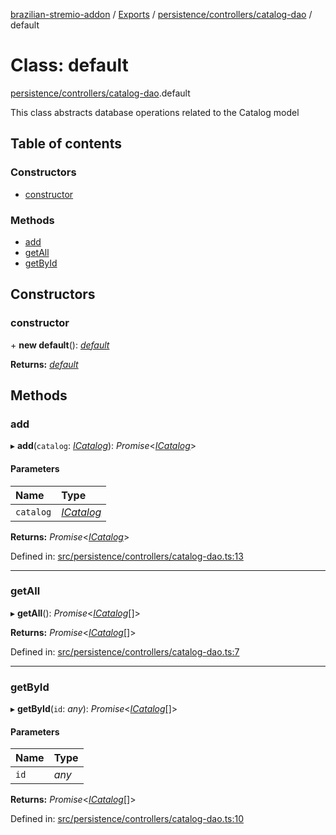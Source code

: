 [brazilian-stremio-addon](../README.md) / [Exports](../modules.md) / [persistence/controllers/catalog-dao](../modules/persistence_controllers_catalog_dao.md) / default

# Class: default

[persistence/controllers/catalog-dao](../modules/persistence_controllers_catalog_dao.md).default

This class abstracts database operations related to the Catalog model

## Table of contents

### Constructors

- [constructor](persistence_controllers_catalog_dao.default.md#constructor)

### Methods

- [add](persistence_controllers_catalog_dao.default.md#add)
- [getAll](persistence_controllers_catalog_dao.default.md#getall)
- [getById](persistence_controllers_catalog_dao.default.md#getbyid)

## Constructors

### constructor

\+ **new default**(): [*default*](persistence_controllers_catalog_dao.default.md)

**Returns:** [*default*](persistence_controllers_catalog_dao.default.md)

## Methods

### add

▸ **add**(`catalog`: [*ICatalog*](../interfaces/persistence_models_catalog.icatalog.md)): *Promise*<[*ICatalog*](../interfaces/persistence_models_catalog.icatalog.md)\>

#### Parameters

| Name | Type |
| :------ | :------ |
| `catalog` | [*ICatalog*](../interfaces/persistence_models_catalog.icatalog.md) |

**Returns:** *Promise*<[*ICatalog*](../interfaces/persistence_models_catalog.icatalog.md)\>

Defined in: [src/persistence/controllers/catalog-dao.ts:13](https://github.com/victorgveloso/MicoLeaoDubladoAPI/blob/9dfa6b5/src/persistence/controllers/catalog-dao.ts#L13)

___

### getAll

▸ **getAll**(): *Promise*<[*ICatalog*](../interfaces/persistence_models_catalog.icatalog.md)[]\>

**Returns:** *Promise*<[*ICatalog*](../interfaces/persistence_models_catalog.icatalog.md)[]\>

Defined in: [src/persistence/controllers/catalog-dao.ts:7](https://github.com/victorgveloso/MicoLeaoDubladoAPI/blob/9dfa6b5/src/persistence/controllers/catalog-dao.ts#L7)

___

### getById

▸ **getById**(`id`: *any*): *Promise*<[*ICatalog*](../interfaces/persistence_models_catalog.icatalog.md)[]\>

#### Parameters

| Name | Type |
| :------ | :------ |
| `id` | *any* |

**Returns:** *Promise*<[*ICatalog*](../interfaces/persistence_models_catalog.icatalog.md)[]\>

Defined in: [src/persistence/controllers/catalog-dao.ts:10](https://github.com/victorgveloso/MicoLeaoDubladoAPI/blob/9dfa6b5/src/persistence/controllers/catalog-dao.ts#L10)
